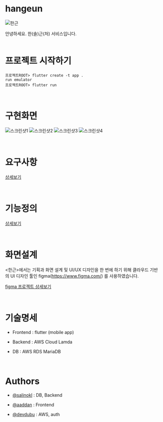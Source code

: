 # hangeun
![한근](https://dureupso.co.kr/web/product/big/201903/ca190482b0ce87a936347ee41e076404.jpg)

안녕하세요. 한(솔)근(처) 서비스입니다.
<br/>
<br/>
# 프로젝트 시작하기
```
프로젝트ROOT> flutter create -t app .
run emulator
프로젝트ROOT> flutter run
```

<br/>

# 구현화면
![스크린샷1](doc/image/screenshot1.png)
![스크린샷2](doc/image/screenshot2.png)
![스크린샷3](doc/image/screenshot4.png)
![스크린샷4](doc/image/screenshot5.png)
<!-- <img src="doc/image/screenshot1.png" width="400">
<img src="doc/image/screenshot2.png" width="400">
<img src="doc/image/screenshot4.png" width="400">
<img src="doc/image/screenshot5.png" width="400"> -->

<br/>

# 요구사항
[상세보기](doc/request.md)

<br/>

# 기능정의
[상세보기](doc/features.md)

<br/>

# 화면설계
<한근>에서는 기획과 화면 설계 및 UI/UX 디자인을 한 번에 하기 위해 클라우드 기반의 UI 디자인 툴인 figma(https://www.figma.com/) 를 사용하였습니다.

[figma 프로젝트 상세보기](https://www.figma.com/file/acVWbYPwHTIuAoKz9xbNKA/%ED%95%9C%EA%B7%BC%EB%AA%A8%EB%B0%94%EC%9D%BCApp?type=design&node-id=0%3A1&mode=design&t=vdy6JljiAoDmHELE-1)

<br/>

# 기술명세
- Frontend : flutter (mobile app)

- Backend : AWS Cloud Lamda

- DB : AWS RDS MariaDB

<br/>

# Authors
- [@salinokl](https://github.com/salinokl) : DB, Backend

- [@aaddan](https://github.com/aaddan) : Frontend

- [@devdubu](https://github.com/devdubu) : AWS, auth
